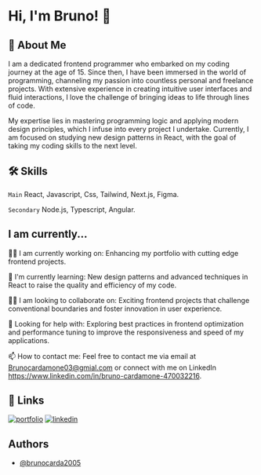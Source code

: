 # Hi, I'm Bruno! 👋


## 🚀 About Me
I am a dedicated frontend programmer who embarked on my coding journey at the age of 15. Since then, I have been immersed in the world of programming, channeling my passion into countless personal and freelance projects. With extensive experience in creating intuitive user interfaces and fluid interactions, I love the challenge of bringing ideas to life through lines of code.

My expertise lies in mastering programming logic and applying modern design principles, which I infuse into every project I undertake. Currently, I am focused on studying new design patterns in React, with the goal of taking my coding skills to the next level.


## 🛠 Skills
`Main`
React, Javascript, Css, Tailwind, Next.js, Figma.

`Secondary`
Node.js, Typescript, Angular.


## I am currently...
👩‍💻 I am currently working on: Enhancing my portfolio with cutting edge frontend projects.

🧠 I'm currently learning: New design patterns and advanced techniques in React to raise the quality and efficiency of my code.

👯‍♀️ I am looking to collaborate on: Exciting frontend projects that challenge conventional boundaries and foster innovation in user experience.

🤔 Looking for help with: Exploring best practices in frontend optimization and performance tuning to improve the responsiveness and speed of my applications.

📫 How to contact me: Feel free to contact me via email at Brunocardamone03@gmial.com or connect with me on LinkedIn https://www.linkedin.com/in/bruno-cardamone-470032216.

## 🔗 Links
[![portfolio](https://img.shields.io/badge/my_portfolio-000?style=for-the-badge&logo=ko-fi&logoColor=white)](https://brunocarda2005.github.io/Bruno/)
[![linkedin](https://img.shields.io/badge/linkedin-0A66C2?style=for-the-badge&logo=linkedin&logoColor=white)](https://www.linkedin.com/in/bruno-cardamone-470032216)


## Authors

- [@brunocarda2005](https://github.com/Brunocarda2005)


